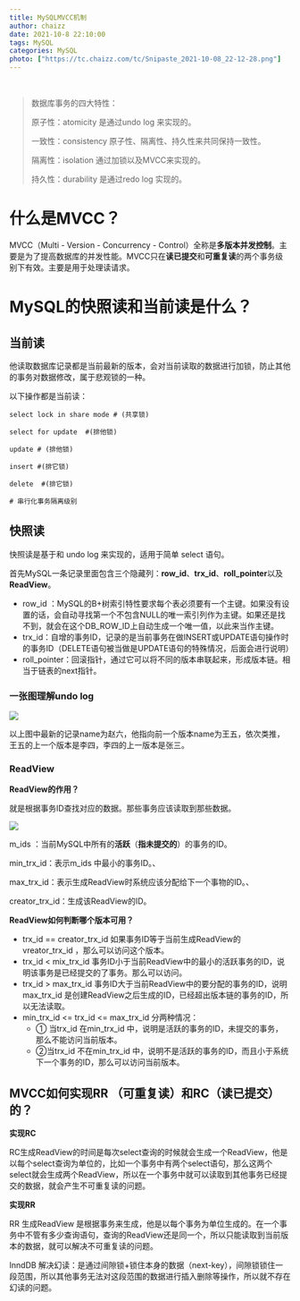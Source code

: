 ```yaml
---
title: MySQLMVCC机制
author: chaizz
date: 2021-10-8 22:10:00
tags: MySQL
categories: MySQL
photo: ["https://tc.chaizz.com/tc/Snipaste_2021-10-08_22-12-28.png"]
---
```


​       

<!--more-->

> 数据库事务的四大特性：
>
> 原子性：atomicity 是通过undo log 来实现的。
>
> 一致性：consistency  原子性、隔离性、持久性来共同保持一致性。
>
> 隔离性：isolation 通过加锁以及MVCC来实现的。
>
> 持久性：durability 是通过redo log 实现的。



# 什么是MVCC？

MVCC（Multi - Version - Concurrency - Control）全称是**多版本并发控制**。主要是为了提高数据库的并发性能。MVCC只在**读已提交**和**可重复读**的两个事务级别下有效。主要是用于处理读请求。



# MySQL的快照读和当前读是什么？

## 当前读

他读取数据库记录都是当前最新的版本，会对当前读取的数据进行加锁，防止其他的事务对数据修改，属于悲观锁的一种。

以下操作都是当前读：

```mysql
select lock in share mode # (共享锁)

select for update  #(排他锁)

update # (排他锁)

insert #(排它锁)

delete  #(排它锁)

# 串行化事务隔离级别
```



## 快照读

快照读是基于和 undo log 来实现的，适用于简单 select 语句。           

首先MySQL一条记录里面包含三个隐藏列：**row_id**、**trx_id**、**roll_pointer**以及**ReadView**。

- row_id ：MySQL的B+树索引特性要求每个表必须要有一个主键。如果没有设置的话，会自动寻找第一个不包含NULL的唯一索引列作为主键。如果还是找不到，就会在这个DB_ROW_ID上自动生成一个唯一值，以此来当作主键。
- trx_id：自增的事务ID，记录的是当前事务在做INSERT或UPDATE语句操作时的事务ID（DELETE语句被当做是UPDATE语句的特殊情况，后面会进行说明）
- roll_pointer：回滚指针，通过它可以将不同的版本串联起来，形成版本链。相当于链表的next指针。



### 一张图理解undo log

![](https://tc.chaizz.com/tc/Snipaste_2021-10-08_22-43-53.png)

 

以上图中最新的记录name为赵六，他指向前一个版本name为王五，依次类推，王五的上一个版本是李四，李四的上一版本是张三。

### ReadView

**ReadView的作用？**

就是根据事务ID查找对应的数据。那些事务应该读取到那些数据。

![](https://tc.chaizz.com/tc/Snipaste_2021-10-08_22-56-42.png)



m_ids ：当前MySQL中所有的**活跃**（**指未提交的**）的事务的ID。

min_trx_id：表示m_ids 中最小的事务ID。、

max_trx_id：表示生成ReadView时系统应该分配给下一个事物的ID。、

creator_trx_id：生成该ReadView的ID。

**ReadView如何判断哪个版本可用？**

- trx_id == creator_trx_id    如果事务ID等于当前生成ReadView的vreator_trx_id ，那么可以访问这个版本。
- trx_id  < mix_trx_id 事务ID小于当前ReadView中的最小的活跃事务的ID，说明该事务是已经提交的了事务。那么可以访问。
- trx_id  > max_trx_id 事务ID大于当前ReadView中的要分配的事务的ID，说明max_trx_id  是创建ReadView之后生成的ID，已经超出版本链的事务的ID，所以无法读取。
- min_trx_id  <=  trx_id  <= max_trx_id 分两种情况：
  - ① 当trx_id   在min_trx_id   中，说明是活跃的事务的ID，未提交的事务，那么不能访问当前版本。
  - ②当trx_id  不在min_trx_id   中，说明不是活跃的事务的ID，而且小于系统下一个事务的ID，那么可以访问当前版本。



## MVCC如何实现RR （可重复读）和RC（读已提交）的？

**实现RC**

RC生成ReadView的时间是每次select查询的时候就会生成一个ReadView，他是以每个select查询为单位的，比如一个事务中有两个select语句，那么这两个select就会生成两个ReadView，所以在一个事务中就可以读取到其他事务已经提交的数据，就会产生不可重复读的问题。



**实现RR**

RR 生成ReadView 是根据事务来生成，他是以每个事务为单位生成的。在一个事务中不管有多少查询语句，查询的ReadView还是同一个，所以只能读取到当前版本的数据，就可以解决不可重复读的问题。



InndDB 解决幻读：是通过间隙锁+锁住本身的数据（next-key），间隙锁锁住一段范围，所以其他事务无法对这段范围的数据进行插入删除等操作，所以就不存在幻读的问题。







